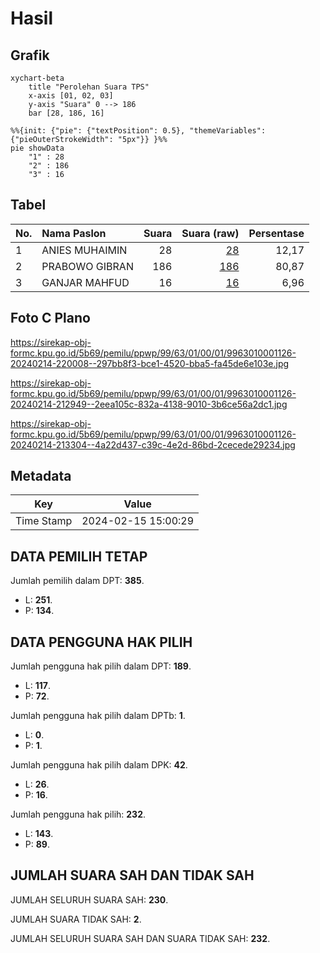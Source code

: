 # Hasil

## Grafik

```mermaid
xychart-beta
    title "Perolehan Suara TPS"
    x-axis [01, 02, 03]
    y-axis "Suara" 0 --> 186
    bar [28, 186, 16]
```

```mermaid
%%{init: {"pie": {"textPosition": 0.5}, "themeVariables": {"pieOuterStrokeWidth": "5px"}} }%%
pie showData
    "1" : 28
    "2" : 186
    "3" : 16
```

## Tabel

| No. | Nama Paslon    | Suara | Suara (raw) | Persentase |
|:--- |:-------------- | -----:| -----------:| ----------:|
| 1   | ANIES MUHAIMIN | 28    | [28][p-1]   | 12,17      |
| 2   | PRABOWO GIBRAN | 186   | [186][p-2]  | 80,87      |
| 3   | GANJAR MAHFUD  | 16    | [16][p-3]   | 6,96       |


[p-1]: https://github.com/gigit-pemilu/pemilu-2024-99-luar-negeri/blob/main/pilpres/hitung-suara/sub/99-luar-negeri/sub/63-kuching-malaysia/sub/01-kuching-malaysia/sub/0001-kuching-malaysia/sub/126-ksk-121/sub/paslon-1.txt
[p-2]: https://github.com/gigit-pemilu/pemilu-2024-99-luar-negeri/blob/main/pilpres/hitung-suara/sub/99-luar-negeri/sub/63-kuching-malaysia/sub/01-kuching-malaysia/sub/0001-kuching-malaysia/sub/126-ksk-121/sub/paslon-2.txt
[p-3]: https://github.com/gigit-pemilu/pemilu-2024-99-luar-negeri/blob/main/pilpres/hitung-suara/sub/99-luar-negeri/sub/63-kuching-malaysia/sub/01-kuching-malaysia/sub/0001-kuching-malaysia/sub/126-ksk-121/sub/paslon-3.txt

## Foto C Plano

https://sirekap-obj-formc.kpu.go.id/5b69/pemilu/ppwp/99/63/01/00/01/9963010001126-20240214-220008--297bb8f3-bce1-4520-bba5-fa45de6e103e.jpg

https://sirekap-obj-formc.kpu.go.id/5b69/pemilu/ppwp/99/63/01/00/01/9963010001126-20240214-212949--2eea105c-832a-4138-9010-3b6ce56a2dc1.jpg

https://sirekap-obj-formc.kpu.go.id/5b69/pemilu/ppwp/99/63/01/00/01/9963010001126-20240214-213304--4a22d437-c39c-4e2d-86bd-2cecede29234.jpg


## Metadata

| Key        | Value               |
| ---------- | ------------------- |
| Time Stamp | 2024-02-15 15:00:29 |


## DATA PEMILIH TETAP

Jumlah pemilih dalam DPT: **385**.
 * L: **251**.
 * P: **134**.

## DATA PENGGUNA HAK PILIH

Jumlah pengguna hak pilih dalam DPT: **189**.
 * L: **117**.
 * P: **72**.

Jumlah pengguna hak pilih dalam DPTb: **1**.
 * L: **0**.
 * P: **1**.

Jumlah pengguna hak pilih dalam DPK: **42**.
 * L: **26**.
 * P: **16**.

Jumlah pengguna hak pilih: **232**.
 * L: **143**.
 * P: **89**.

## JUMLAH SUARA SAH DAN TIDAK SAH

JUMLAH SELURUH SUARA SAH: **230**.

JUMLAH SUARA TIDAK SAH: **2**.

JUMLAH SELURUH SUARA SAH DAN SUARA TIDAK SAH: **232**.


